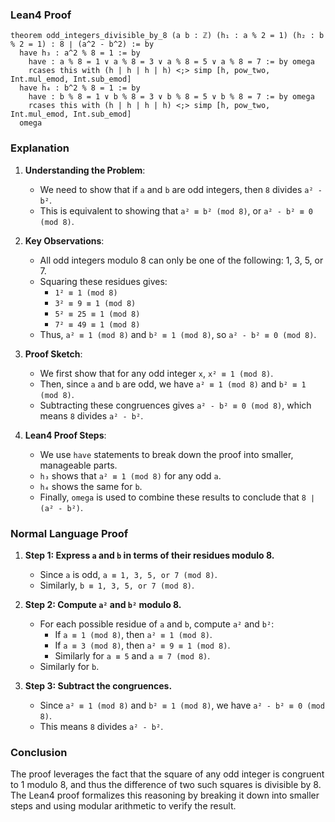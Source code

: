 ### Lean4 Proof

```lean4
theorem odd_integers_divisible_by_8 (a b : ℤ) (h₁ : a % 2 = 1) (h₂ : b % 2 = 1) : 8 ∣ (a^2 - b^2) := by
  have h₃ : a^2 % 8 = 1 := by
    have : a % 8 = 1 ∨ a % 8 = 3 ∨ a % 8 = 5 ∨ a % 8 = 7 := by omega
    rcases this with (h | h | h | h) <;> simp [h, pow_two, Int.mul_emod, Int.sub_emod]
  have h₄ : b^2 % 8 = 1 := by
    have : b % 8 = 1 ∨ b % 8 = 3 ∨ b % 8 = 5 ∨ b % 8 = 7 := by omega
    rcases this with (h | h | h | h) <;> simp [h, pow_two, Int.mul_emod, Int.sub_emod]
  omega
```

### Explanation

1. **Understanding the Problem**:
   - We need to show that if `a` and `b` are odd integers, then `8` divides `a² - b²`.
   - This is equivalent to showing that `a² ≡ b² (mod 8)`, or `a² - b² ≡ 0 (mod 8)`.

2. **Key Observations**:
   - All odd integers modulo 8 can only be one of the following: 1, 3, 5, or 7.
   - Squaring these residues gives:
     - `1² ≡ 1 (mod 8)`
     - `3² ≡ 9 ≡ 1 (mod 8)`
     - `5² ≡ 25 ≡ 1 (mod 8)`
     - `7² ≡ 49 ≡ 1 (mod 8)`
   - Thus, `a² ≡ 1 (mod 8)` and `b² ≡ 1 (mod 8)`, so `a² - b² ≡ 0 (mod 8)`.

3. **Proof Sketch**:
   - We first show that for any odd integer `x`, `x² ≡ 1 (mod 8)`.
   - Then, since `a` and `b` are odd, we have `a² ≡ 1 (mod 8)` and `b² ≡ 1 (mod 8)`.
   - Subtracting these congruences gives `a² - b² ≡ 0 (mod 8)`, which means `8` divides `a² - b²`.

4. **Lean4 Proof Steps**:
   - We use `have` statements to break down the proof into smaller, manageable parts.
   - `h₃` shows that `a² ≡ 1 (mod 8)` for any odd `a`.
   - `h₄` shows the same for `b`.
   - Finally, `omega` is used to combine these results to conclude that `8 ∣ (a² - b²)`.

### Normal Language Proof

1. **Step 1: Express `a` and `b` in terms of their residues modulo 8.**
   - Since `a` is odd, `a ≡ 1, 3, 5, or 7 (mod 8)`.
   - Similarly, `b ≡ 1, 3, 5, or 7 (mod 8)`.

2. **Step 2: Compute `a²` and `b²` modulo 8.**
   - For each possible residue of `a` and `b`, compute `a²` and `b²`:
     - If `a ≡ 1 (mod 8)`, then `a² ≡ 1 (mod 8)`.
     - If `a ≡ 3 (mod 8)`, then `a² ≡ 9 ≡ 1 (mod 8)`.
     - Similarly for `a ≡ 5` and `a ≡ 7 (mod 8)`.
   - Similarly for `b`.

3. **Step 3: Subtract the congruences.**
   - Since `a² ≡ 1 (mod 8)` and `b² ≡ 1 (mod 8)`, we have `a² - b² ≡ 0 (mod 8)`.
   - This means `8` divides `a² - b²`.

### Conclusion

The proof leverages the fact that the square of any odd integer is congruent to 1 modulo 8, and thus the difference of two such squares is divisible by 8. The Lean4 proof formalizes this reasoning by breaking it down into smaller steps and using modular arithmetic to verify the result.
